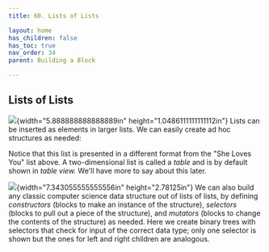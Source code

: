 ```yaml
---
title: 60. Lists of Lists

layout: home
has_children: false
has_toc: true
nav_order: 34
parent: Building a Block

---
```


Lists of Lists
--------------

![](image538.png){width="5.888888888888889in" height="1.0486111111111112in"\}
Lists can be inserted as elements in
larger lists. We can easily create ad hoc structures as needed:

Notice that this list is presented in a different format from the "She
Loves You" list above. A two-dimensional list is called a *table* and is
by default shown in *table view.* We'll have more to say about this
later.

![](image539.png){width="7.343055555555556in" height="2.78125in"\}
We can also build any classic computer science data
structure out of lists of lists, by defining *constructors* (blocks to
make an instance of the structure), *selectors* (blocks to pull out a
piece of the structure), and *mutators* (blocks to change the contents
of the structure) as needed. Here we create binary trees with selectors
that check for input of the correct data type; only one selector is
shown but the ones for left and right children are analogous.

